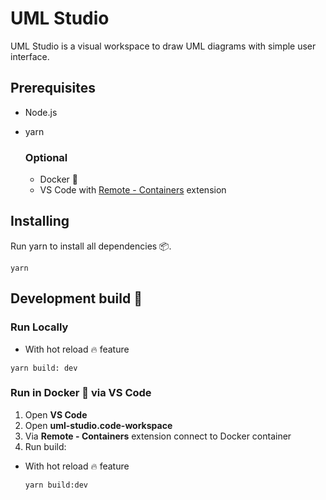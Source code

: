 # UML Studio

UML Studio is a visual workspace to draw UML diagrams with simple user interface.

## Prerequisites
* Node.js
* yarn

    ### Optional
    * Docker 🐋
    * VS Code with [Remote - Containers](https://marketplace.visualstudio.com/items?itemName=ms-vscode-remote.remote-containers) extension

## Installing

Run yarn to install all dependencies 📦.
```
yarn
```
## Development build 🚧

### Run Locally
 * With hot reload 🔥 feature
 ```
 yarn build: dev
 ```
### Run in Docker 🐋 via VS Code
1. Open __VS Code__
2. Open __uml-studio.code-workspace__
3. Via __Remote - Containers__ extension connect to Docker container
4. Run build:
* With hot reload 🔥 feature
    ```
    yarn build:dev
    ```


